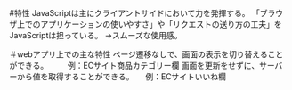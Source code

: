 #特性
JavaScriptは主にクライアントサイドにおいて力を発揮する。
「ブラウザ上でのアプリケーションの使いやすさ」や「リクエストの送り方の工夫」をJavaScriptは担っている。
→スムーズな使用感。

＃webアプリ上での主な特性
ページ遷移なしで、画面の表示を切り替えることができる。　　　例：ECサイト商品カテゴリー欄
画面を更新をせずに、サーバーから値を取得することができる。　　例：ECサイトいいね欄
